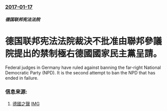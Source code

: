 ### [2017-01-17](/news/2017/01/17/index.md)

##### 德国联邦宪法法院
# 德国联邦宪法法院裁決不批准由聯邦參議院提出的禁制極右德國國家民主黨呈請。 

Federal judges in Germany have ruled against banning the far-right National Democratic Party (NPD). It is the second attempt to ban the NPD that has ended in failure.


### 信息来源:

1. [德國之聲](http://www.dw.com/en/germanys-constitutional-court-rules-against-banning-far-right-npd-party/a-37155332) [IMG](https://www.dw.com/image/16453044_304.jpg)
